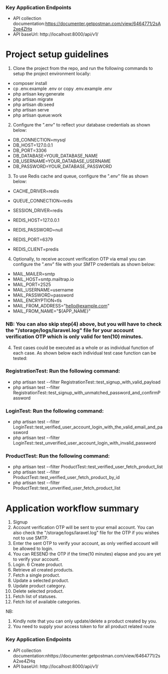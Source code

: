 ### Key Application Endpoints

* API collection documentation:https://documenter.getpostman.com/view/6464771/2sA2xe4ZHq
* API baseUrl: http://localhost:8000/api/v1/


# Project setup guidelines

1. Clone the project from the repo, and run the following commands to setup the project environment locally:

* composer install
* cp .env.example .env or copy .env.example .env
* php artisan key:generate
* php artisan migrate
* php artisan db:seed
* php artisan serve
* php artisan queue:work
  
2. Configure the ".env" to reflect your database credentials as shown below:

* DB_CONNECTION=mysql
* DB_HOST=127.0.0.1
* DB_PORT=3306
* DB_DATABASE=YOUR_DATABASE_NAME
* DB_USERNAME=YOUR_DATABASE_USERNAME
* DB_PASSWORD=YOUR_DATABASE_PASSWORD

3. To use Redis cache and queue, configure the ".env" file as shown below:

* CACHE_DRIVER=redis
* QUEUE_CONNECTION=redis
* SESSION_DRIVER=redis

* REDIS_HOST=127.0.0.1
* REDIS_PASSWORD=null
* REDIS_PORT=6379
* REDIS_CLIENT=predis

4. Optionally, to receive account verification OTP via email you can configure the ".env" file with your SMTP credentials as shown below:

* MAIL_MAILER=smtp
* MAIL_HOST=smtp.mailtrap.io
* MAIL_PORT=2525
* MAIL_USERNAME=username
* MAIL_PASSWORD=password
* MAIL_ENCRYPTION=tls
* MAIL_FROM_ADDRESS="hello@example.com"
* MAIL_FROM_NAME="${APP_NAME}"

### NB: You can also skip step(4) above, but you will have to check the "/storage/logs/laravel.log" file for your account verification OTP which is only valid for ten(10) minutes.


4. Test cases could be executed as a whole or as individual function of each case. As shown below each individual test case function can be tested:

### RegistrationTest: Run the following command:
- php artisan test --filter RegistrationTest::test_signup_with_valid_payload
- php artisan test --filter RegistrationTest::test_signup_with_unmatched_password_and_confirmPassword

### LoginTest: Run the following command:
- php artisan test --filter LoginTest::test_verified_user_account_login_with_the_valid_email_and_password
- php artisan test --filter LoginTest::test_unverified_user_account_login_with_invalid_password

### ProductTest: Run the following command:
- php artisan test --filter ProductTest::test_verified_user_fetch_product_list
- php artisan test --filter ProductTest::test_verified_user_fetch_product_by_id
- php artisan test --filter ProductTest::test_unverified_user_fetch_product_list


# Application workflow summary
1. Signup
2. Account verification OTP will be sent to your email account. You can also check the "/storage/logs/laravel.log" file for the OTP if you wishes not to use SMTP.
3. Enter the sent OTP to verify your account, as only verified account will be allowed to login.
4. You can RESEND the OTP if the time(10 minutes) elapse and you are yet to verify your account.
5. Login.
6  Create product.
7. Retrieve all created products.
8. Fetch a single product.
9. Update a selected product.
10. Update product category.
11. Delete selected product.
12. Fetch list of statuses.
13. Fetch list of available categories.

NB: 
1. Kindly note that you can only update/delete a product created by you.
2. You need to supply your access token to for all product related route

### Key Application Endpoints

* API collection documentation:nhttps://documenter.getpostman.com/view/6464771/2sA2xe4ZHq
* API baseUrl: http://localhost:8000/api/v1/
